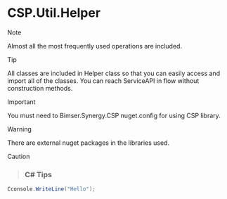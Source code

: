 # CSP.Util.Helper


> [!NOTE]
> Almost all the most frequently used operations are included.

> [!TIP]
> All classes are included in Helper class so that you can easily access and import all of the classes.
> You can reach ServiceAPI in flow without construction methods.

> [!IMPORTANT]
> You must need to Bimser.Synergy.CSP nuget.config for using CSP library.

> [!WARNING]
> There are external nuget packages in the libraries used.

> [!CAUTION]
>  

> ### C# Tips

```c#
Cconsole.WriteLine("Hello");